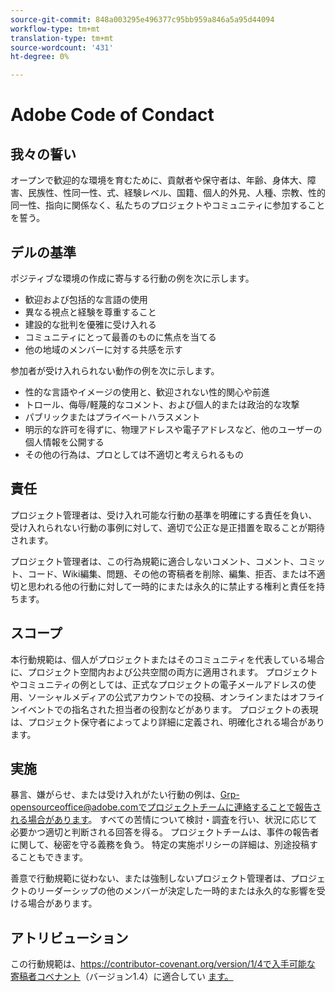 ```yaml
---
source-git-commit: 848a003295e496377c95bb959a846a5a95d44094
workflow-type: tm+mt
translation-type: tm+mt
source-wordcount: '431'
ht-degree: 0%

---
```

# Adobe Code of Condact

## 我々の誓い

オープンで歓迎的な環境を育むために、貢献者や保守者は、年齢、身体大、障害、民族性、性同一性、式、経験レベル、国籍、個人的外見、人種、宗教、性的同一性、指向に関係なく、私たちのプロジェクトやコミュニティに参加することを誓う。

## デルの基準

ポジティブな環境の作成に寄与する行動の例を次に示します。

* 歓迎および包括的な言語の使用
* 異なる視点と経験を尊重すること
* 建設的な批判を優雅に受け入れる
* コミュニティにとって最善のものに焦点を当てる
* 他の地域のメンバーに対する共感を示す

参加者が受け入れられない動作の例を次に示します。

* 性的な言語やイメージの使用と、歓迎されない性的関心や前進
* トロール、侮辱/軽蔑的なコメント、および個人的または政治的な攻撃
* パブリックまたはプライベートハラスメント
* 明示的な許可を得ずに、物理アドレスや電子アドレスなど、他のユーザーの個人情報を公開する
* その他の行為は、プロとしては不適切と考えられるもの

## 責任

プロジェクト管理者は、受け入れ可能な行動の基準を明確にする責任を負い、受け入れられない行動の事例に対して、適切で公正な是正措置を取ることが期待されます。

プロジェクト管理者は、この行為規範に適合しないコメント、コメント、コミット、コード、Wiki編集、問題、その他の寄稿者を削除、編集、拒否、または不適切と思われる他の行動に対して一時的にまたは永久的に禁止する権利と責任を持ちます。

## スコープ

本行動規範は、個人がプロジェクトまたはそのコミュニティを代表している場合に、プロジェクト空間内および公共空間の両方に適用されます。 プロジェクトやコミュニティの例としては、正式なプロジェクトの電子メールアドレスの使用、ソーシャルメディアの公式アカウントでの投稿、オンラインまたはオフラインイベントでの指名された担当者の役割などがあります。 プロジェクトの表現は、プロジェクト保守者によってより詳細に定義され、明確化される場合があります。

## 実施

暴言、嫌がらせ、または受け入れがたい行動の例は、Grp-opensourceoffice@adobe.comでプロジェクトチームに連絡することで報告される場合があります。 すべての苦情について検討・調査を行い、状況に応じて必要かつ適切と判断される回答を得る。 プロジェクトチームは、事件の報告者に関して、秘密を守る義務を負う。
特定の実施ポリシーの詳細は、別途投稿することもできます。

善意で行動規範に従わない、または強制しないプロジェクト管理者は、プロジェクトのリーダーシップの他のメンバーが決定した一時的または永久的な影響を受ける場合があります。

## アトリビューション

この行動規範は、https://contributor-covenant.org/version/1/4で入手可能な [寄稿者コベナント](https://contributor-covenant.org)（バージョン1.4）に適合してい [ます。](https://contributor-covenant.org/version/1/4/)
